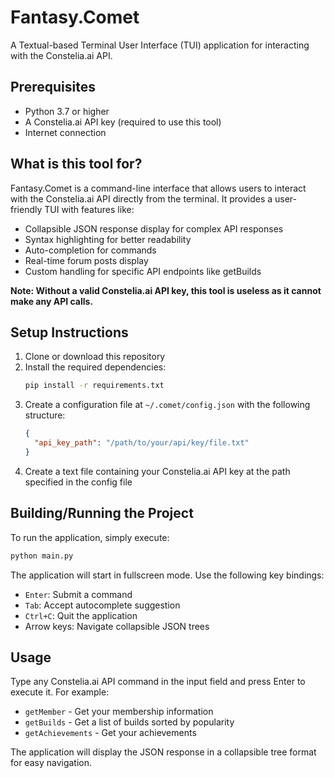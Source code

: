 # Fantasy.Comet

A Textual-based Terminal User Interface (TUI) application for interacting with the Constelia.ai API.

## Prerequisites

- Python 3.7 or higher
- A Constelia.ai API key (required to use this tool)
- Internet connection

## What is this tool for?

Fantasy.Comet is a command-line interface that allows users to interact with the Constelia.ai API directly from the terminal. It provides a user-friendly TUI with features like:

- Collapsible JSON response display for complex API responses
- Syntax highlighting for better readability
- Auto-completion for commands
- Real-time forum posts display
- Custom handling for specific API endpoints like getBuilds

**Note: Without a valid Constelia.ai API key, this tool is useless as it cannot make any API calls.**

## Setup Instructions

1. Clone or download this repository
2. Install the required dependencies:
   ```bash
   pip install -r requirements.txt
   ```
3. Create a configuration file at `~/.comet/config.json` with the following structure:
   ```json
   {
     "api_key_path": "/path/to/your/api/key/file.txt"
   }
   ```
4. Create a text file containing your Constelia.ai API key at the path specified in the config file

## Building/Running the Project

To run the application, simply execute:

```bash
python main.py
```

The application will start in fullscreen mode. Use the following key bindings:

- `Enter`: Submit a command
- `Tab`: Accept autocomplete suggestion
- `Ctrl+C`: Quit the application
- Arrow keys: Navigate collapsible JSON trees

## Usage

Type any Constelia.ai API command in the input field and press Enter to execute it. For example:

- `getMember` - Get your membership information
- `getBuilds` - Get a list of builds sorted by popularity
- `getAchievements` - Get your achievements

The application will display the JSON response in a collapsible tree format for easy navigation.
